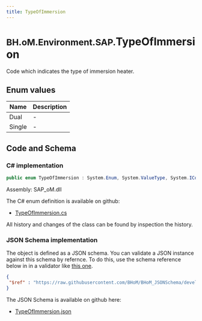 ```yaml
---
title: TypeOfImmersion
---
```


# <small>BH.oM.Environment.SAP.</small>**TypeOfImmersion**

Code which indicates the type of immersion heater.

## Enum values

| Name            | Description                                                    |
|-----------------|----------------------------------------------------------------|
| Dual |  -  |
| Single |  -  |


## Code and Schema

### C# implementation

``` C# title="C#"
public enum TypeOfImmersion : System.Enum, System.ValueType, System.IComparable, System.ISpanFormattable, System.IFormattable, System.IConvertible
```

Assembly: SAP_oM.dll

The C# enum definition is available on github:

- [TypeOfImmersion.cs](https://github.com/BHoM/SAP_Toolkit/blob/develop/SAP_oM/Enums\TypeOfImmersion.cs)

All history and changes of the class can be found by inspection the history.
### JSON Schema implementation

The object is defined as a JSON schema. You can validate a JSON instance against this schema by refernce. To do this, use the schema reference below in in a validator like [this one](https://www.jsonschemavalidator.net/).

``` json title="JSON Schema"
{
 "$ref" : "https://raw.githubusercontent.com/BHoM/BHoM_JSONSchema/develop/SAP_oM/SAP/TypeOfImmersion.json"
}
```

The JSON Schema is available on github here:

- [TypeOfImmersion.json](https://github.com/BHoM/BHoM_JSONSchema/blob/develop/SAP_oM/SAP/TypeOfImmersion.json)
